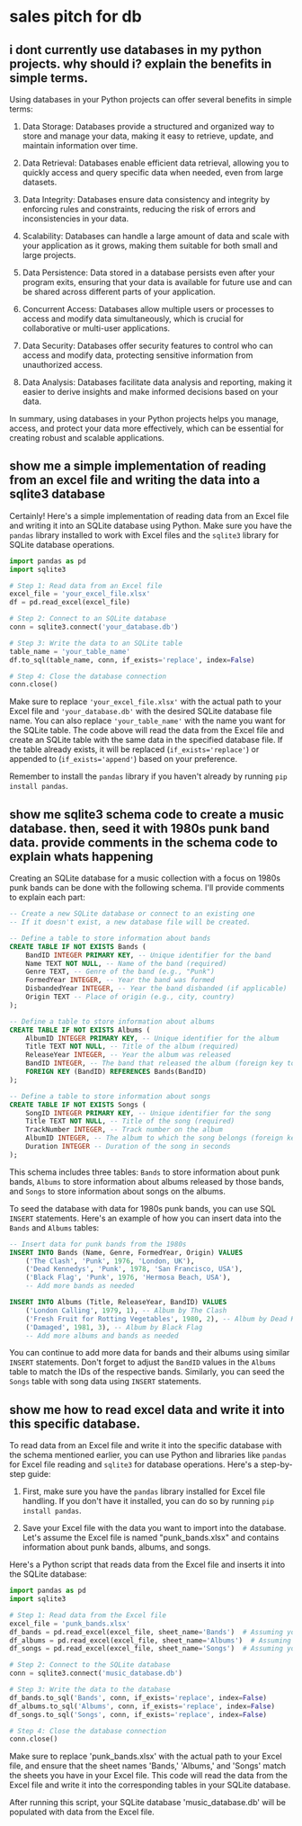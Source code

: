 # sales pitch for db

## i dont currently use databases in my python projects. why should i? explain the benefits in simple terms.

Using databases in your Python projects can offer several benefits in simple terms:

1. Data Storage: Databases provide a structured and organized way to store and manage your data, making it easy to retrieve, update, and maintain information over time.

2. Data Retrieval: Databases enable efficient data retrieval, allowing you to quickly access and query specific data when needed, even from large datasets.

3. Data Integrity: Databases ensure data consistency and integrity by enforcing rules and constraints, reducing the risk of errors and inconsistencies in your data.

4. Scalability: Databases can handle a large amount of data and scale with your application as it grows, making them suitable for both small and large projects.

5. Data Persistence: Data stored in a database persists even after your program exits, ensuring that your data is available for future use and can be shared across different parts of your application.

6. Concurrent Access: Databases allow multiple users or processes to access and modify data simultaneously, which is crucial for collaborative or multi-user applications.

7. Data Security: Databases offer security features to control who can access and modify data, protecting sensitive information from unauthorized access.

8. Data Analysis: Databases facilitate data analysis and reporting, making it easier to derive insights and make informed decisions based on your data.

In summary, using databases in your Python projects helps you manage, access, and protect your data more effectively, which can be essential for creating robust and scalable applications.

## show me a simple implementation of reading from an excel file and writing the data into a sqlite3 database

Certainly! Here's a simple implementation of reading data from an Excel file and writing it into an SQLite database using Python. Make sure you have the `pandas` library installed to work with Excel files and the `sqlite3` library for SQLite database operations.

```python
import pandas as pd
import sqlite3

# Step 1: Read data from an Excel file
excel_file = 'your_excel_file.xlsx'
df = pd.read_excel(excel_file)

# Step 2: Connect to an SQLite database
conn = sqlite3.connect('your_database.db')

# Step 3: Write the data to an SQLite table
table_name = 'your_table_name'
df.to_sql(table_name, conn, if_exists='replace', index=False)

# Step 4: Close the database connection
conn.close()
```

Make sure to replace `'your_excel_file.xlsx'` with the actual path to your Excel file and `'your_database.db'` with the desired SQLite database file name. You can also replace `'your_table_name'` with the name you want for the SQLite table. The code above will read the data from the Excel file and create an SQLite table with the same data in the specified database file. If the table already exists, it will be replaced (`if_exists='replace'`) or appended to (`if_exists='append'`) based on your preference.

Remember to install the `pandas` library if you haven't already by running `pip install pandas`.

## show me sqlite3 schema code to create a music database. then, seed it with 1980s punk band data. provide comments in the schema code to explain whats happening

Creating an SQLite database for a music collection with a focus on 1980s punk bands can be done with the following schema. I'll provide comments to explain each part:

```sql
-- Create a new SQLite database or connect to an existing one
-- If it doesn't exist, a new database file will be created.

-- Define a table to store information about bands
CREATE TABLE IF NOT EXISTS Bands (
    BandID INTEGER PRIMARY KEY, -- Unique identifier for the band
    Name TEXT NOT NULL, -- Name of the band (required)
    Genre TEXT, -- Genre of the band (e.g., "Punk")
    FormedYear INTEGER, -- Year the band was formed
    DisbandedYear INTEGER, -- Year the band disbanded (if applicable)
    Origin TEXT -- Place of origin (e.g., city, country)
);

-- Define a table to store information about albums
CREATE TABLE IF NOT EXISTS Albums (
    AlbumID INTEGER PRIMARY KEY, -- Unique identifier for the album
    Title TEXT NOT NULL, -- Title of the album (required)
    ReleaseYear INTEGER, -- Year the album was released
    BandID INTEGER, -- The band that released the album (foreign key to Bands table)
    FOREIGN KEY (BandID) REFERENCES Bands(BandID)
);

-- Define a table to store information about songs
CREATE TABLE IF NOT EXISTS Songs (
    SongID INTEGER PRIMARY KEY, -- Unique identifier for the song
    Title TEXT NOT NULL, -- Title of the song (required)
    TrackNumber INTEGER, -- Track number on the album
    AlbumID INTEGER, -- The album to which the song belongs (foreign key to Albums table)
    Duration INTEGER -- Duration of the song in seconds
);
```

This schema includes three tables: `Bands` to store information about punk bands, `Albums` to store information about albums released by those bands, and `Songs` to store information about songs on the albums.

To seed the database with data for 1980s punk bands, you can use SQL `INSERT` statements. Here's an example of how you can insert data into the `Bands` and `Albums` tables:

```sql
-- Insert data for punk bands from the 1980s
INSERT INTO Bands (Name, Genre, FormedYear, Origin) VALUES
    ('The Clash', 'Punk', 1976, 'London, UK'),
    ('Dead Kennedys', 'Punk', 1978, 'San Francisco, USA'),
    ('Black Flag', 'Punk', 1976, 'Hermosa Beach, USA'),
    -- Add more bands as needed

INSERT INTO Albums (Title, ReleaseYear, BandID) VALUES
    ('London Calling', 1979, 1), -- Album by The Clash
    ('Fresh Fruit for Rotting Vegetables', 1980, 2), -- Album by Dead Kennedys
    ('Damaged', 1981, 3), -- Album by Black Flag
    -- Add more albums and bands as needed
```

You can continue to add more data for bands and their albums using similar `INSERT` statements. Don't forget to adjust the `BandID` values in the `Albums` table to match the IDs of the respective bands. Similarly, you can seed the `Songs` table with song data using `INSERT` statements.

## show me how to read excel data and write it into this specific database.

To read data from an Excel file and write it into the specific database with the schema mentioned earlier, you can use Python and libraries like `pandas` for Excel file reading and `sqlite3` for database operations. Here's a step-by-step guide:

1. First, make sure you have the `pandas` library installed for Excel file handling. If you don't have it installed, you can do so by running `pip install pandas`.

2. Save your Excel file with the data you want to import into the database. Let's assume the Excel file is named "punk_bands.xlsx" and contains information about punk bands, albums, and songs.

Here's a Python script that reads data from the Excel file and inserts it into the SQLite database:

```python
import pandas as pd
import sqlite3

# Step 1: Read data from the Excel file
excel_file = 'punk_bands.xlsx'
df_bands = pd.read_excel(excel_file, sheet_name='Bands')  # Assuming you have a sheet named 'Bands' in the Excel file
df_albums = pd.read_excel(excel_file, sheet_name='Albums')  # Assuming you have a sheet named 'Albums' in the Excel file
df_songs = pd.read_excel(excel_file, sheet_name='Songs')  # Assuming you have a sheet named 'Songs' in the Excel file

# Step 2: Connect to the SQLite database
conn = sqlite3.connect('music_database.db')

# Step 3: Write the data to the database
df_bands.to_sql('Bands', conn, if_exists='replace', index=False)
df_albums.to_sql('Albums', conn, if_exists='replace', index=False)
df_songs.to_sql('Songs', conn, if_exists='replace', index=False)

# Step 4: Close the database connection
conn.close()
```

Make sure to replace 'punk_bands.xlsx' with the actual path to your Excel file, and ensure that the sheet names 'Bands,' 'Albums,' and 'Songs' match the sheets you have in your Excel file. This code will read the data from the Excel file and write it into the corresponding tables in your SQLite database.

After running this script, your SQLite database 'music_database.db' will be populated with data from the Excel file.
